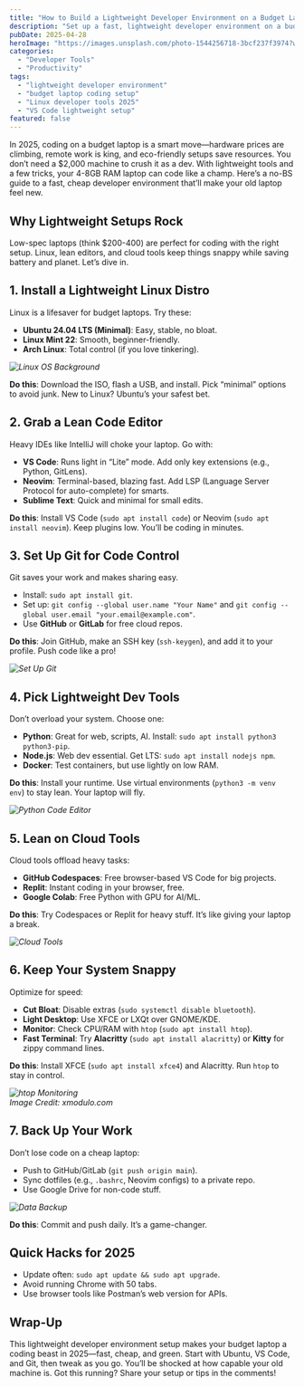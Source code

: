 ```yaml
---
title: "How to Build a Lightweight Developer Environment on a Budget Laptop in 2025"
description: "Set up a fast, lightweight developer environment on a budget laptop in 2025 with Linux, VS Code, Git, and cloud tools for efficient coding."
pubDate: 2025-04-28
heroImage: "https://images.unsplash.com/photo-1544256718-3bcf237f3974?w=600&auto=format&fit=crop&q=60&ixlib=rb-4.0.3&ixid=M3wxMjA3fDB8MHxzZWFyY2h8Nnx8bGludXh8ZW58MHx8MHx8fDA%3D"
categories:
  - "Developer Tools"
  - "Productivity"
tags:
  - "lightweight developer environment"
  - "budget laptop coding setup"
  - "Linux developer tools 2025"
  - "VS Code lightweight setup"
featured: false
---
```


In 2025, coding on a budget laptop is a smart move—hardware prices are climbing, remote work is king, and eco-friendly setups save resources. You don’t need a $2,000 machine to crush it as a dev. With lightweight tools and a few tricks, your 4-8GB RAM laptop can code like a champ. Here’s a no-BS guide to a fast, cheap developer environment that’ll make your old laptop feel new.

## Why Lightweight Setups Rock

Low-spec laptops (think $200-400) are perfect for coding with the right setup. Linux, lean editors, and cloud tools keep things snappy while saving battery and planet. Let’s dive in.

## 1. Install a Lightweight Linux Distro

Linux is a lifesaver for budget laptops. Try these:
- **Ubuntu 24.04 LTS (Minimal)**: Easy, stable, no bloat.
- **Linux Mint 22**: Smooth, beginner-friendly.
- **Arch Linux**: Total control (if you love tinkering).

*![Linux OS Background](https://images.unsplash.com/photo-1640552435388-a54879e72b28?w=600&auto=format&fit=crop&q=60&ixlib=rb-4.0.3&ixid=M3wxMjA3fDB8MHxzZWFyY2h8NHx8bGludXh8ZW58MHx8MHx8fDA%3D)*

**Do this**: Download the ISO, flash a USB, and install. Pick “minimal” options to avoid junk. New to Linux? Ubuntu’s your safest bet.

## 2. Grab a Lean Code Editor

Heavy IDEs like IntelliJ will choke your laptop. Go with:
- **VS Code**: Runs light in “Lite” mode. Add only key extensions (e.g., Python, GitLens).
- **Neovim**: Terminal-based, blazing fast. Add LSP (Language Server Protocol for auto-complete) for smarts.
- **Sublime Text**: Quick and minimal for small edits.

**Do this**: Install VS Code (`sudo apt install code`) or Neovim (`sudo apt install neovim`). Keep plugins low. You’ll be coding in minutes.

## 3. Set Up Git for Code Control

Git saves your work and makes sharing easy.
- Install: `sudo apt install git`.
- Set up: `git config --global user.name "Your Name"` and `git config --global user.email "your.email@example.com"`.
- Use **GitHub** or **GitLab** for free cloud repos.

**Do this**: Join GitHub, make an SSH key (`ssh-keygen`), and add it to your profile. Push code like a pro!

*![Set Up Git](https://images.unsplash.com/photo-1566241440091-ec10de8db2e1?q=80&w=2032&auto=format&fit=crop&ixlib=rb-4.0.3&ixid=M3wxMjA3fDB8MHxwaG90by1wYWdlfHx8fGVufDB8fHx8fA%3D%3D)*

## 4. Pick Lightweight Dev Tools

Don’t overload your system. Choose one:
- **Python**: Great for web, scripts, AI. Install: `sudo apt install python3 python3-pip`.
- **Node.js**: Web dev essential. Get LTS: `sudo apt install nodejs npm`.
- **Docker**: Test containers, but use lightly on low RAM.

**Do this**: Install your runtime. Use virtual environments (`python3 -m venv env`) to stay lean. Your laptop will fly.

*![Python Code Editor](https://images.unsplash.com/photo-1515879218367-8466d910aaa4?q=80&w=2069&auto=format&fit=crop&ixlib=rb-4.0.3&ixid=M3wxMjA3fDB8MHxwaG90by1wYWdlfHx8fGVufDB8fHx8fA%3D%3D)*

## 5. Lean on Cloud Tools

Cloud tools offload heavy tasks:
- **GitHub Codespaces**: Free browser-based VS Code for big projects.
- **Replit**: Instant coding in your browser, free.
- **Google Colab**: Free Python with GPU for AI/ML.

**Do this**: Try Codespaces or Replit for heavy stuff. It’s like giving your laptop a break.

*![Cloud Tools](https://cdn.pixabay.com/photo/2024/08/22/09/07/ai-generated-8988761_1280.jpg)*

## 6. Keep Your System Snappy

Optimize for speed:
- **Cut Bloat**: Disable extras (`sudo systemctl disable bluetooth`).
- **Light Desktop**: Use XFCE or LXQt over GNOME/KDE.
- **Monitor**: Check CPU/RAM with `htop` (`sudo apt install htop`).
- **Fast Terminal**: Try **Alacritty** (`sudo apt install alacritty`) or **Kitty** for zippy command lines.

**Do this**: Install XFCE (`sudo apt install xfce4`) and Alacritty. Run `htop` to stay in control.

*![htop Monitoring](https://live.staticflickr.com/5581/14819141403_6f2348590f_c.jpg)*  
*Image Credit: xmodulo.com*

## 7. Back Up Your Work

Don’t lose code on a cheap laptop:
- Push to GitHub/GitLab (`git push origin main`).
- Sync dotfiles (e.g., `.bashrc`, Neovim configs) to a private repo.
- Use Google Drive for non-code stuff.

*![Data Backup](https://media.istockphoto.com/id/515787014/photo/restore-button-on-computer-keyboard.jpg?s=1024x1024&w=is&k=20&c=UFU-vhss8PNkaJRkQKjEX90_KczvYkwYlEl6OU2uMF8=)*

**Do this**: Commit and push daily. It’s a game-changer.

## Quick Hacks for 2025

- Update often: `sudo apt update && sudo apt upgrade`.
- Avoid running Chrome with 50 tabs.
- Use browser tools like Postman’s web version for APIs.

## Wrap-Up

This lightweight developer environment setup makes your budget laptop a coding beast in 2025—fast, cheap, and green. Start with Ubuntu, VS Code, and Git, then tweak as you go. You’ll be shocked at how capable your old machine is. Got this running? Share your setup or tips in the comments!